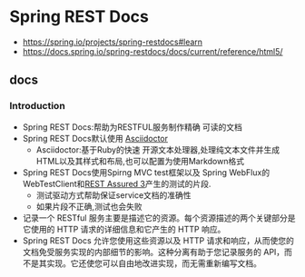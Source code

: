 # Spring REST Docs
* https://spring.io/projects/spring-restdocs#learn
* https://docs.spring.io/spring-restdocs/docs/current/reference/html5/
## docs
### Introduction
* Spring REST Docs:帮助为RESTFUL服务制作精确 可读的文档
* Spring REST Docs默认使用 [Asciidoctor](https://asciidoctor.org/)
    * Asciidoctor:基于Ruby的快速 开源文本处理器,处理纯文本文件并生成HTML以及其样式和布局,也可以配置为使用Markdown格式
* Spring REST Docs使用Spirng MVC test框架以及 Spring WebFlux的WebTestClient和[REST Assured 3](http://rest-assured.io/)产生的测试的片段.
    * 测试驱动方式帮助保证service文档的准确性
    * 如果片段不正确,测试也会失败
* 记录一个 RESTful 服务主要是描述它的资源。每个资源描述的两个关键部分是它使用的 HTTP 请求的详细信息和它产生的 HTTP 响应。 
* Spring REST Docs 允许您使用这些资源以及 HTTP 请求和响应，从而使您的文档免受服务实现的内部细节的影响。这种分离有助于您记录服务的 API，而不是其实现。它还使您可以自由地改进实现，而无需重新编写文档。
